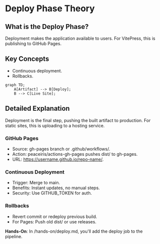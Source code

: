 # Deploy Phase Theory

## What is the Deploy Phase?
Deployment makes the application available to users. For VitePress, this is publishing to GitHub Pages.

## Key Concepts
- Continuous deployment.
- Rollbacks.

```mermaid
graph TD;
    A[Artifact] --> B[Deploy];
    B --> C[Live Site];
```

## Detailed Explanation
Deployment is the final step, pushing the built artifact to production. For static sites, this is uploading to a hosting service.

### GitHub Pages
- Source: gh-pages branch or .github/workflows/.
- Action: peaceiris/actions-gh-pages pushes dist/ to gh-pages.
- URL: https://username.github.io/repo-name/.

### Continuous Deployment
- Trigger: Merge to main.
- Benefits: Instant updates, no manual steps.
- Security: Use GITHUB_TOKEN for auth.

### Rollbacks
- Revert commit or redeploy previous build.
- For Pages: Push old dist/ or use releases.

**Hands-On**: In /hands-on/deploy.md, you'll add the deploy job to the pipeline.
